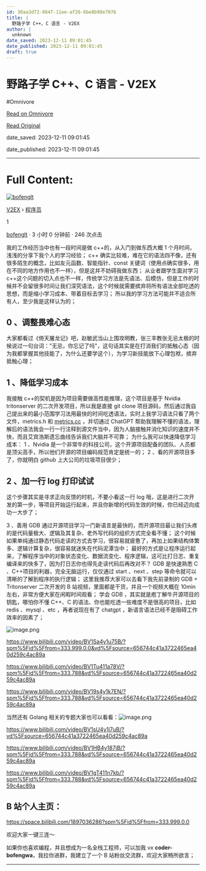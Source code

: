 ```yaml
---
id: 30aa3d72-9847-11ee-af26-6be8b98e7076
title: |
  野路子学 C++、C 语言 - V2EX
author: |
  unknown
date_saved: 2023-12-11 09:01:45
date_published: 2023-12-11 09:01:45
draft: true
---
```


# 野路子学 C++、C 语言 - V2EX
#Omnivore

[Read on Omnivore](https://omnivore.app/me/c-c-v-2-ex-18c59d5541a)

[Read Original](https://www.v2ex.com/t/999514)

date_saved: 2023-12-11 09:01:45

date_published: 2023-12-11 09:01:45

--- 

# Full Content: 

[![bofenglt](https://proxy-prod.omnivore-image-cache.app/0x0,syaDF3f0Im7M0ewBVU0n0O33GPr_c6IQd49Qis6TyFx8/https://cdn.v2ex.com/gravatar/fd541d393799e072a5d8e3d72524fd23?s=73&d=retro)](https://www.v2ex.com/member/bofenglt)

[V2EX](https://www.v2ex.com/)  › [程序员](https://www.v2ex.com/go/programmer)

 1

[bofenglt](https://www.v2ex.com/member/bofenglt) · 3 小时 0 分钟前 · 246 次点击 

我的工作经历当中也有一段时间是做 c++的，从入门到做东西大概 1 个月时间，浅浅的分享下我个人的学习经验； c++ 确实比较难，难在它的语法四不像，还有很多陌生的概念，比如友元函数、智能指针、const 关键词（使用点确实很多，用在不同的地方作用也不一样），但是这并不妨碍我做东西； 从业者跟学生面对学习 c++这个问题的切入点也不一样，传统学习方法是先语法、后模仿，但是工作的时候并不会留很多时间让我们深究语法，这个时候就需要摈弃将所有语法全部吃透的思想，而是缩小学习成本、带着目标去学习； 所以我的学习方法可能并不适合所有人，至少我是这样认为的；

## 0 、调整畏难心态

大家都看过《倚天屠龙记》吧，赵敏武当山上围攻明教，张三丰教张无忌太极的时候说过一句台词："无忌，你忘记了吗"，这句话其实是在打消我们的抵触心态（因为我都掌握其他技能了，为什么还要学这个），为学习新技能放下心理包袱，摈弃抵触心理；

## 1 、降低学习成本

我接触 c++的契机是因为项目需要做高性能推理，这个项目是基于 Nvidia tritonserver 的二次开发项目，所以我是直接 git clone 项目源码，然后通过我自己提出来的最小范围学习法用最快的时间吃透语法，实时上我学习语法只看了两个文件，metrics.h 和 [metrics.cc](http://metrics.cc/) ，并切通过 ChatGPT 帮助我理解不懂的语法，理解后的语法我会一行一行注释到源文件当中，因为人脑接触并消化知识的速度并不快，而且艾宾浩斯遗忘曲线告诉我们大脑并不可靠； 为什么我可以快速降低学习成本： 1 、Nvidia 是一个非常牛的科技公司，这个开源项目配备的团队、人员都是顶尖高手，所以他们开源的项目编码规范肯定是统一的； 2 、看的开源项目多了，你就明白 github 上大公司的垃圾项目很少；

## 2 、加一行 log 打印试试

这个步骤其实是寻求正向反馈的时机，不要小看这一行 log 哦，这是进行二次开发的第一步，等项目开始运行起来，并且你新增的代码生效的时候，你已经迈向成功一大步了；

3 、善用 GDB 通过开源项目学习一门新语言是最快的，而开源项目最让我们头疼的是代码量极大、逻辑及其复杂、老外写代码的组织方式完全看不懂； 这个时候如果单纯通过静态代码走读的方式去学习，很容易就疲惫了，再加上如果结构体繁多、逻辑计算复杂，很容易就迷失在代码泥潭当中； 最好的方式是让程序运行起来，了解程序当中的对象状态变化、数据流变化、程序逻辑，这可比打日志、重复编译来的快多了，因为打日志你也得先走读代码后再改对不？ GDB 是快速熟悉 C 、C++项目的利器，完全无脑运行，仅仅通过 start 、next 、step 等命令就可以清晰的了解到程序的执行逻辑； 这里我推荐大家可以去看下我先前录制的 GDB + Tritonserver 二次开发的 B 站视频，里面都是干货，并且一个视频大概在 10min 左右，非常方便大家在闲暇时间观看； 学会 GDB ，其实就是庖丁解牛开源项目的钥匙，哪怕你不懂 C++、C 的语法、你也能吃透一些难度不是很高的项目，比如 redis 、mysql 、etc ，再者说现在有了 chatgpt ，新语言语法已经不是阻碍工作效率的因素了；

![image.png](https://proxy-prod.omnivore-image-cache.app/0x0,s3L8gV9-DfRCCL_0tFA5YQNah3Bg4JbLet666jrsd7sI/https://upload-images.jianshu.io/upload_images/2836699-d6f44ddf60f95af4.png?imageMogr2/auto-orient/strip%7CimageView2/2/w/1240)

<https://www.bilibili.com/video/BV1Sa4y1u75B/?spm%5Fid%5Ffrom=333.999.0.0&vd%5Fsource=656744c41a3722465ea40d259c4ac89a>

<https://www.bilibili.com/video/BV1Tu411a78V/?spm%5Fid%5Ffrom=333.788&vd%5Fsource=656744c41a3722465ea40d259c4ac89a>

<https://www.bilibili.com/video/BV19s4y1k7EN/?spm%5Fid%5Ffrom=333.788&vd%5Fsource=656744c41a3722465ea40d259c4ac89a>

当然还有 Golang 相关的专题大家也可以看看：![image.png](https://proxy-prod.omnivore-image-cache.app/0x0,sHDq8FYkwZ8qzDvhvBoBFh6PswQ_o7Kh04uu_XjrA3yM/https://upload-images.jianshu.io/upload_images/2836699-0c30bb2cd7567618.png?imageMogr2/auto-orient/strip%7CimageView2/2/w/1240)

<https://www.bilibili.com/video/BV1sU4y1i7uB/?vd%5Fsource=656744c41a3722465ea40d259c4ac89a>

<https://www.bilibili.com/video/BV1HB4y187jB/?spm%5Fid%5Ffrom=333.788&vd%5Fsource=656744c41a3722465ea40d259c4ac89a>

<https://www.bilibili.com/video/BV1gT411n7kb/?spm%5Fid%5Ffrom=333.788&vd%5Fsource=656744c41a3722465ea40d259c4ac89a>

## B 站个人主页：

<https://space.bilibili.com/1897036286?spm%5Fid%5Ffrom=333.999.0.0>

欢迎大家一键三连～

如果你也喜欢编程，并且想成为一名全栈工程师，可以加我 vx **coder-bofengwa**，我拉你进群，我建立了一个 B 站粉丝交流群，欢迎大家畅所欲言；

---

